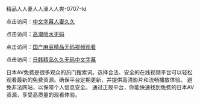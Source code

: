 
精品人人妻人人澡人人爽-0707-td


点击访问：<a href="https://gsd-agv.pages.dev/">中文字幕人妻久久</a>

点击访问：<a href="https://bsdf-5f5.pages.dev/">高潮喷水无码</a>

点击访问：<a href="https://gfd-5xg.pages.dev/">国产麻豆精品无码视频观看</a>

点击访问：<a href="https://fdhf-454.pages.dev/">日韩精品久久无码中文字幕</a>


日本AV免费是很多观众的热门搜索词。选择合法、安全的在线视频平台可以轻松观看最新的免费资源。确保平台定期更新，并提供高清影片和流畅播放体验。
避免非法网站，以保障个人信息安全。
通过正规平台，你能快速找到免费的日本AV资源，享受高质量的观看体验。

<span style="display:none;">[Canonical link](https://github.com/td20250707/td09 ）</span>
